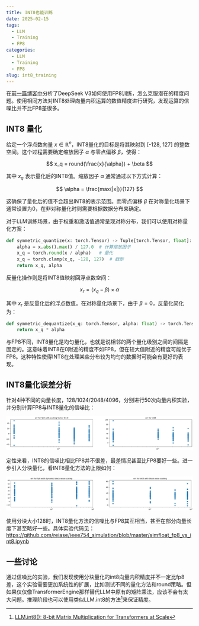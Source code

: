 ```yaml
---
title: INT8也能训练
date: 2025-02-15
tags:
  - LLM
  - Training
  - FP8
categories:
  - LLM
  - Training
  - FP8
slug: int8_training
---
```


在[前一篇博客中](./003%20FP8与低精度训练.md)分析了DeepSeek V3如何使用FP8训练，怎么克服潜在的精度问题。使用相同方法对INT8处理向量内积运算的数值精度进行研究，发现运算的信噪比并不比FP8差很多。

## INT8 量化

给定一个浮点数向量 $x \in \mathbb{R}^n$，INT8量化的目标是将其映射到 [-128, 127] 的整数空间。这个过程需要确定缩放因子 $\alpha$ 与零点偏移 $\beta$，使得：

$$ x_q = round(\frac{x}{\alpha}) + \beta $$

其中 $x_q$ 表示量化后的INT8值。缩放因子 $\alpha$ 通常通过以下方式计算：

$$ \alpha = \frac{max(|x|)}{127} $$

这确保了量化后的值不会超出INT8的表示范围。而零点偏移 $\beta$ 在对称量化场景下通常设置为0，在非对称量化时则需要根据数据分布来确定。

对于LLM训练场景，由于权重和激活值通常呈现对称分布，我们可以使用对称量化方案：

```python
def symmetric_quantize(x: torch.Tensor) -> Tuple[torch.Tensor, float]:
    alpha = x.abs().max() / 127.0  # 计算缩放因子
    x_q = torch.round(x / alpha)   # 量化
    x_q = torch.clamp(x_q, -128, 127)  # 截断
    return x_q, alpha
```

反量化操作则是将INT8值映射回浮点数空间：

$$ x_r = (x_q - \beta) \times \alpha $$

其中 $x_r$ 是反量化后的浮点数值。在对称量化场景下，由于 $\beta = 0$，反量化简化为：

```python
def symmetric_dequantize(x_q: torch.Tensor, alpha: float) -> torch.Tensor:
    return x_q * alpha
```

与FP8不同，INT8量化是均匀量化，也就是说相邻的两个量化级别之间的间隔是固定的。这意味着INT8在0附近的精度不如FP8，但在较大值附近的精度可能优于FP8。这种特性使得INT8在处理某些分布较为均匀的数据时可能会有更好的表现。

<!-- more -->

## INT8量化误差分析

针对4种不同的向量长度，128/1024/2048/4096，分别进行50次向量内积实验，并分别计算FP8与INT8量化的信噪比：

![alt text](imgs/fp8/int8_vs_fp8.png)

定性来看，INT8的信噪比相比FP8并不很差，最差情况甚至比FP8要好一些。进一步引入分块量化，看INT8量化方法的上限如何：

![alt text](imgs/fp8/int8_vs_fp8_blockwise.png)

使用分块大小128时，INT8量化方法的信噪比与FP8其互相当，甚至在部分向量长度下甚至略好一些。具体实验代码见：https://github.com/reiase/ieee754_simulation/blob/master/simfloat_fp8_vs_int8.ipynb

## 一些讨论

通过信噪比的实验，我们发现使用分块量化的int8向量内积精度并不一定比fp8差，这个实验需要更加系统性的扩展，比如测试不同的量化方法和round策略。但如果仅仅像TransformerEngine那样替代LLM中原有的矩阵乘法，应该不会有太大问题。推理阶段也可以使用类似LLM.int8的方法[^llm.int8]来保证精度。

[^llm.int8]: [LLM.int8(): 8-bit Matrix Multiplication for Transformers at Scale](https://arxiv.org/pdf/2208.07339)